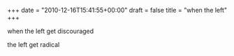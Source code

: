 +++
date = "2010-12-16T15:41:55+00:00"
draft = false
title = "when the left"
+++
<p>when the left get discouraged</p>&#13;
<p>the left get radical</p> 
